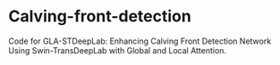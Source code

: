# Calving-front-detection
Code for GLA-STDeepLab: Enhancing Calving Front Detection Network Using Swin-TransDeepLab with Global and Local Attention.
